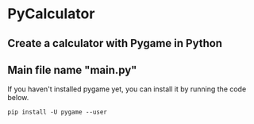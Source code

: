 # PyCalculator
## Create a calculator with Pygame in Python
Main file name "main.py"
----
If you haven't installed pygame yet, you can install it by running the code below.
```
pip install -U pygame --user
```
